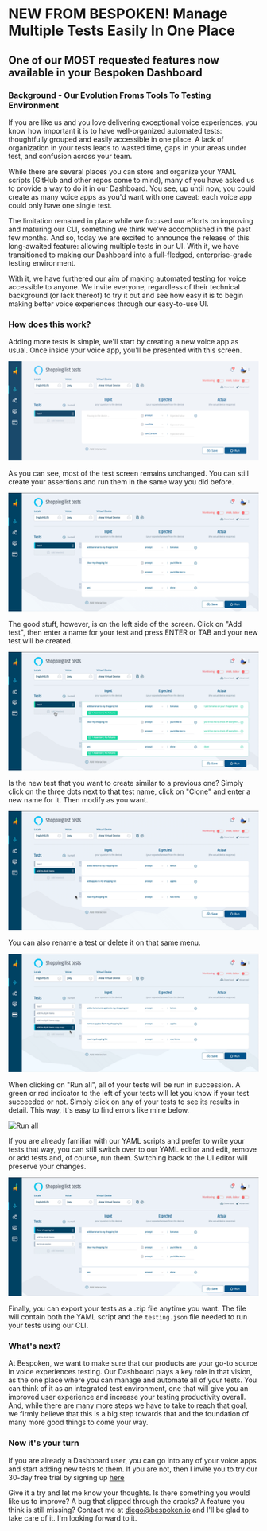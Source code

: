 # NEW FROM BESPOKEN! Manage Multiple Tests Easily In One Place
## One of our MOST requested features now available in your Bespoken Dashboard

### Background - Our Evolution Froms Tools To Testing Environment
If you are like us and you love delivering exceptional voice experiences, you know how important it is to have well-organized automated tests: thoughtfully grouped and easily accessible in one place. A lack of organization in your tests leads to wasted time, gaps in your areas under test, and confusion across your team.

While there are several places you can store and organize your YAML scripts (GitHub and other repos come to mind), many of you have asked us to provide a way to do it in our Dashboard. You see, up until now, you could create as many voice apps as you'd want with one caveat: each voice app could only have one single test. 

The limitation remained in place while we focused our efforts on improving and maturing our CLI, something we think we've accomplished in the past few months. And so, today we are excited to announce the release of this long-awaited feature: allowing multiple tests in our UI. With it, we have transitioned to making our Dashboard into a full-fledged, enterprise-grade testing environment.

With it, we have furthered our aim of making automated testing for voice accessible to anyone. We invite everyone, regardless of their technical background (or lack thereof) to try it out and see how easy it is to begin making better voice experiences through our easy-to-use UI.

### How does this work?

Adding more tests is simple, we'll start by creating a new voice app as usual. Once inside your voice app, you'll be presented with this screen.

![Test screen](./images/20200401.png)

As you can see, most of the test screen remains unchanged. You can still create your assertions and run them in the same way you did before.

![One test run](./images/20200402.gif)

The good stuff, however, is on the left side of the screen. Click on "Add test", then enter a name for your test and press ENTER or TAB and your new test will be created.

![Add a test](./images/20200403.gif)

Is the new test that you want to create similar to a previous one? Simply click on the three dots next to that test name, click on "Clone" and enter a new name for it. Then modify as you want.

![Clone a test](./images/20200404.gif)

You can also rename a test or delete it on that same menu.

![Delete and rename](./images/20200405.gif)

When clicking on "Run all", all of your tests will be run in succession. A green or red indicator to the left of your tests will let you know if your test succeeded or not. Simply click on any of your tests to see its results in detail. This way, it's easy to find errors like mine below.

![Run all](./images/20200406.gif)

If you are already familiar with our YAML scripts and prefer to write your tests that way, you can still switch over to our YAML editor and edit, remove or add tests and, of course, run them. Switching back to the UI editor will preserve your changes. 

![YAML editor](./images/20200407.gif)

Finally, you can export your tests as a .zip file anytime you want. The file will contain both the YAML script and the `testing.json` file needed to run your tests using our CLI.

### What's next?
At Bespoken, we want to make sure that our products are your go-to source in voice experiences testing. Our Dashboard plays a key role in that vision, as the one place where you can manage and automate all of your tests. You can think of it as an integrated test environment, one that will give you an improved user experience and increase your testing productivity overall. And, while there are many more steps we have to take to reach that goal, we firmly believe that this is a big step towards that and the foundation of many more good things to come your way.

### Now it's your turn
If you are already a Dashboard user, you can go into any of your voice apps and start adding new tests to them. If you are not, then I invite you to try our 30-day free trial by signing up [here](https://apps.bespoken.io)

Give it a try and let me know your thoughts. Is there something you would like us to improve? A bug that slipped through the cracks? A feature you think is still missing? Contact me at diego@bespoken.io and I'll be glad to take care of it. I'm looking forward to it.
